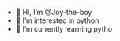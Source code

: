 - 👋 Hi, I’m @Joy-the-boy
- 👀 I’m interested in python
- 🌱 I’m currently learning pytho

<!---
Joy-the-boy/Joy-the-boy is a ✨ special ✨ repository because its `README.md` (this file) appears on your GitHub profile.
You can click the Preview link to take a look at your changes.
--->
